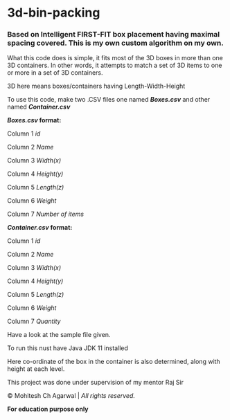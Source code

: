 # 3d-bin-packing
### Based on Intelligent FIRST-FIT box placement having maximal spacing covered. This is my own custom algorithm on my own.
What this code does is simple, it fits most of the 3D boxes in more than one 3D containers. In other words, it attempts to match a set of 3D items to one or more in a set of 3D containers. 


3D here means boxes/containers having Length-Width-Height


To use this code, make two .CSV files one named _**Boxes.csv**_ and other named _**Container.csv**_

**_Boxes.csv_ format:**

Column 1 _id_

Column 2 _Name_

Column 3 _Width(x)_

Column 4 _Height(y)_

Column 5 _Length(z)_

Column 6 _Weight_

Column 7 _Number of items_


**_Container.csv_ format:**

Column 1 _id_

Column 2 _Name_

Column 3 _Width(x)_

Column 4 _Height(y)_

Column 5 _Length(z)_

Column 6 _Weight_

Column 7 _Quantity_


Have a look at the sample file given. 

To run this nust have Java JDK 11 installed


Here co-ordinate of the box in the container is also determined, along with height at each level.



This project was done under supervision of my mentor Raj Sir

© Mohitesh Ch Agarwal | _All rights reserved._

**For education purpose only**
